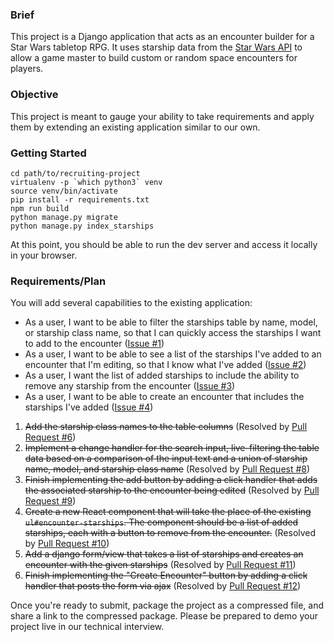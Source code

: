 ### Brief

This project is a Django application that acts as an encounter builder for a Star Wars tabletop RPG.
It uses starship data from the [Star Wars API](https://swapi.dev/) to allow a game master to build custom
or random space encounters for players.

### Objective

This project is meant to gauge your ability to take requirements and apply them by extending an existing application similar to our own.

### Getting Started

```
cd path/to/recruiting-project
virtualenv -p `which python3` venv
source venv/bin/activate
pip install -r requirements.txt
npm run build
python manage.py migrate
python manage.py index_starships
```

At this point, you should be able to run the dev server and access it locally in your browser.


### Requirements/Plan

You will add several capabilities to the existing application:

- As a user, I want to be able to filter the starships table by name, model, or starship class name, so that I can quickly access the starships I want to add to the encounter ([Issue #1](https://github.com/KrisPlunkett/star-wars-encounter-builder/issues/1))
- As a user, I want to be able to see a list of the starships I've added to an encounter that I'm editing, so that I know what I've added ([Issue #2](https://github.com/KrisPlunkett/star-wars-encounter-builder/issues/2))
- As a user, I want the list of added starships to include the ability to remove any starship from the encounter ([Issue #3](https://github.com/KrisPlunkett/star-wars-encounter-builder/issues/3))
- As a user, I want to be able to create an encounter that includes the starships I've added ([Issue #4](https://github.com/KrisPlunkett/star-wars-encounter-builder/issues/4))

1. ~~Add the starship class names to the table columns~~ (Resolved by [Pull Request #6](https://github.com/KrisPlunkett/star-wars-encounter-builder/pull/6))
2. ~~Implement a change handler for the search input, live-filtering the table data based on a comparison of the input text and a union of starship name, model, and starship class name~~ (Resolved by [Pull Request #8](https://github.com/KrisPlunkett/star-wars-encounter-builder/pull/8))
3. ~~Finish implementing the add button by adding a click handler that adds the associated starship to the encounter being edited~~ (Resolved by [Pull Request #9](https://github.com/KrisPlunkett/star-wars-encounter-builder/pull/9))
4. ~~Create a new React component that will take the place of the existing `ul#encounter-starships`. The component should be a list of added starships, each with a button to remove from the encounter.~~ (Resolved by [Pull Request #10](https://github.com/KrisPlunkett/star-wars-encounter-builder/pull/10))
5. ~~Add a django form/view that takes a list of starships and creates an encounter with the given starships~~ (Resolved by [Pull Request #11](https://github.com/KrisPlunkett/star-wars-encounter-builder/pull/11))
6. ~~Finish implementing the "Create Encounter" button by adding a click handler that posts the form via ajax~~ (Resolved by [Pull Request #12](https://github.com/KrisPlunkett/star-wars-encounter-builder/pull/12))

Once you're ready to submit, package the project as a compressed file, and share a link to the compressed package. Please be prepared to demo your project live in our technical interview.

